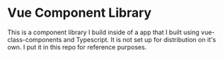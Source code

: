 # Vue Component Library

This is a component library I build inside of a app that I built using vue-class-components and Typescript. It is not set up for distribution on it's own. I put it in this repo for reference purposes.

